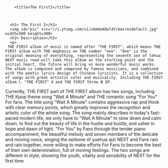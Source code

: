 <body>

    
        <title>The FirstI</title>

    
    
      <h1> The First I</h1>
      <img id="pic" src="//i.ytimg.com/vi/xkmHa4Owl4Y/maxresdefault.jpg" width=500 height=300>
      <h2> Description</h2>
      <p>
     THE FIRST album of music is named after "THE FIRST", which means THE FIRST album with THE emphasis on THE number "one". "One" is the original meaning of everything, representing the seventh son of lehua NEXT music road will take this album as the starting point and the initial heart, the future will bring us more wonderful music works. The album is composed and composed by famous musicians, and combined with the poetic lyrics design of Chinese lyricists. It is a collection of songs with great artistic color and musicality. Including THE FIRST album Ⅰ, "THE FIRST" Ⅱ and THE FIRST three Ⅲ EP.
Currently, THE FIRST part of THE FIRST album has two songs, including THE Kpop theme song "Wait A Minute" and THE romantic song "For You" For fans.
The title song "Wait A Minute" contains aggressive rap and Hook with clear memory points, which greatly improves the recognition and artistic color of the whole song. The song mainly describes in today's fast-paced modern life, we only have to "Wait A Minute" to slow down and calm down, to find out the beauty of life in the hustle and bustle, and usher in hope and dawn of light.
"For You" by Fans through the tender piano accompaniment, the beautiful melody and seven members of the delicate and moving voice, singing the epitome of yuehua qizi NEXT and Fans rain and rain together, more willing to make efforts For Fans to become the best of their own determination, full of moving feelings. The two songs are different in style, showing the youth, vitality and sensibility of NEXT for the first time
      </p>
